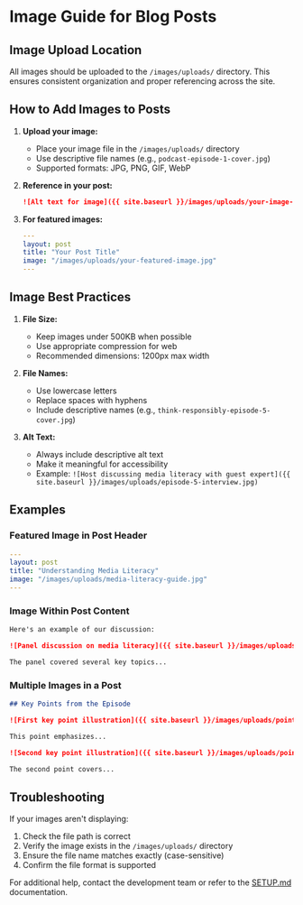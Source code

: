 # Image Guide for Blog Posts

## Image Upload Location

All images should be uploaded to the `/images/uploads/` directory. This ensures consistent organization and proper referencing across the site.

## How to Add Images to Posts

1. **Upload your image:**
   - Place your image file in the `/images/uploads/` directory
   - Use descriptive file names (e.g., `podcast-episode-1-cover.jpg`)
   - Supported formats: JPG, PNG, GIF, WebP

2. **Reference in your post:**
   ```markdown
   ![Alt text for image]({{ site.baseurl }}/images/uploads/your-image-name.jpg)
   ```

3. **For featured images:**
   ```yaml
   ---
   layout: post
   title: "Your Post Title"
   image: "/images/uploads/your-featured-image.jpg"
   ---
   ```

## Image Best Practices

1. **File Size:**
   - Keep images under 500KB when possible
   - Use appropriate compression for web
   - Recommended dimensions: 1200px max width

2. **File Names:**
   - Use lowercase letters
   - Replace spaces with hyphens
   - Include descriptive names (e.g., `think-responsibly-episode-5-cover.jpg`)

3. **Alt Text:**
   - Always include descriptive alt text
   - Make it meaningful for accessibility
   - Example: `![Host discussing media literacy with guest expert]({{ site.baseurl }}/images/uploads/episode-5-interview.jpg)`

## Examples

### Featured Image in Post Header
```yaml
---
layout: post
title: "Understanding Media Literacy"
image: "/images/uploads/media-literacy-guide.jpg"
---
```

### Image Within Post Content
```markdown
Here's an example of our discussion:

![Panel discussion on media literacy]({{ site.baseurl }}/images/uploads/panel-discussion.jpg)

The panel covered several key topics...
```

### Multiple Images in a Post
```markdown
## Key Points from the Episode

![First key point illustration]({{ site.baseurl }}/images/uploads/point-1.jpg)

This point emphasizes...

![Second key point illustration]({{ site.baseurl }}/images/uploads/point-2.jpg)

The second point covers...
```

## Troubleshooting

If your images aren't displaying:

1. Check the file path is correct
2. Verify the image exists in the `/images/uploads/` directory
3. Ensure the file name matches exactly (case-sensitive)
4. Confirm the file format is supported

For additional help, contact the development team or refer to the [SETUP.md](SETUP.md) documentation.
